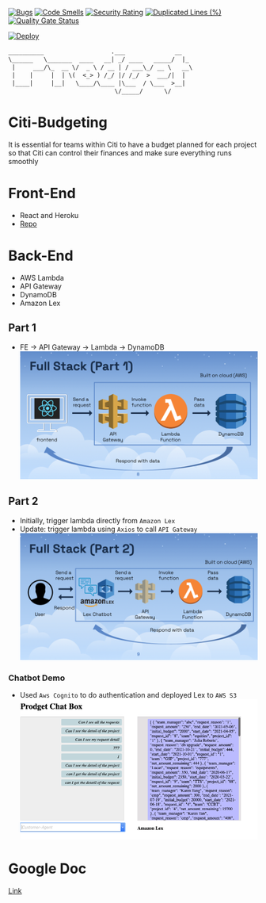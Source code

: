 [![Bugs](https://sonarcloud.io/api/project_badges/measure?project=mjdfx073131_Citi-Budgeting&metric=bugs)](https://sonarcloud.io/dashboard?id=mjdfx073131_Citi-Budgeting) [![Code Smells](https://sonarcloud.io/api/project_badges/measure?project=mjdfx073131_Citi-Budgeting&metric=code_smells)](https://sonarcloud.io/dashboard?id=mjdfx073131_Citi-Budgeting) [![Security Rating](https://sonarcloud.io/api/project_badges/measure?project=mjdfx073131_Citi-Budgeting&metric=security_rating)](https://sonarcloud.io/dashboard?id=mjdfx073131_Citi-Budgeting) [![Duplicated Lines (%)](https://sonarcloud.io/api/project_badges/measure?project=mjdfx073131_Citi-Budgeting&metric=duplicated_lines_density)](https://sonarcloud.io/dashboard?id=mjdfx073131_Citi-Budgeting) [![Quality Gate Status](https://sonarcloud.io/api/project_badges/measure?project=mjdfx073131_Citi-Budgeting&metric=alert_status)](https://sonarcloud.io/dashboard?id=mjdfx073131_Citi-Budgeting)

[![Deploy](https://www.herokucdn.com/deploy/button.svg)](https://heroku.com/deploy) 


```
__________                   .___              __   
\______   \_______  ____   __| _/ ____   _____/  |_ 
 |     ___/\_  __ \/  _ \ / __ | / ___\_/ __ \   __\
 |    |     |  | \(  <_> ) /_/ |/ /_/  >  ___/|  |  
 |____|     |__|   \____/\____ |\___  / \___  >__|  
                              \/_____/      \/      
```
# Citi-Budgeting
It is essential for teams within Citi to have a budget planned for each project so that Citi can control their finances and make sure everything runs smoothly


# Front-End
- React and Heroku 
- [Repo](https://github.com/LinlinlinlinW/Citi-Budgeting-FE)

# Back-End
- AWS Lambda
- API Gateway
- DynamoDB
- Amazon Lex

## Part 1
- FE -> API Gateway -> Lambda -> DynamoDB
![part1](assets/Screen%20Shot%202021-07-04%20at%2020.48.18.png)

## Part 2
- Initially, trigger lambda directly from `Amazon Lex` 
- Update: trigger lambda using `Axios` to call `API Gateway`
![part2](assets/Screen%20Shot%202021-07-04%20at%2020.48.29.png)

### Chatbot Demo
- Used `Aws Cognito` to do authentication and deployed Lex to `AWS S3`
![Chatbot](assets/Screen%20Shot%202021-06-18%20at%2010.07.17.png)

# Google Doc
[Link](https://docs.google.com/document/d/1UK8MGqmnJMEkaY8PDYpBi0ci2oQbAtCAKsIcuOUUsig/edit?ts=60ca2208)
